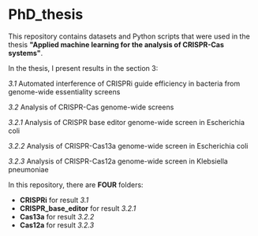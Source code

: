 # PhD_thesis
This repository contains datasets and Python scripts that were used in the thesis **"Applied machine learning for the analysis of CRISPR-Cas systems"**.

In the thesis, I present results in the section 3:

*3.1* Automated interference of CRISPRi guide efficiency in bacteria from genome-wide essentiality screens

*3.2* Analysis of CRISPR-Cas genome-wide screens

*3.2.1* Analysis of CRISPR base editor genome-wide screen in Escherichia coli

*3.2.2* Analysis of CRISPR-Cas13a genome-wide screen in Escherichia coli

*3.2.3* Analysis of CRISPR-Cas12a genome-wide screen in Klebsiella pneumoniae

In this repository, there are **FOUR** folders:
* **CRISPRi** for result *3.1*
* **CRISPR_base_editor** for result *3.2.1*
* **Cas13a** for result *3.2.2*
* **Cas12a** for result *3.2.3*

